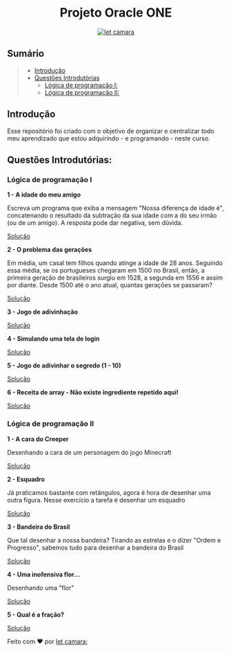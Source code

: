 <h1 align="center">
  Projeto Oracle ONE
</h1>


<p align="center">
  <a href="https://www.linkedin.com/in/letcamara">
    <img align="center" src="https://img.shields.io/badge/feito%20por-let%20camara;-blue" alt="let camara" border="0">
  </a>
</p>

## Sumário

> * [Introdução](#introdução)
> * [Questões Introdutórias](#questões-introdutórias)
>   * [Lógica de programação I:](#lógica-de-programação-I)
>   * [Lógica de programação II:](#lógica-de-programação-II)


## Introdução

Esse repositório foi criado com o objetivo de organizar e centralizar todo meu aprendizado que estou adquirindo - e programando - neste curso.

## Questões Introdutórias:

### Lógica de programação I

**1 - A idade do meu amigo**

Escreva um programa que exiba a mensagem "Nossa diferença de idade é", concatenando o resultado da subtração da sua idade com a do seu irmão (ou de um amigo). A resposta pode dar negativa, sem dúvida. 

[Solução](logica-programacao-1%20/logica-programacao1.js)

**2 - O problema das gerações**

Em média, um casal tem filhos quando atinge a idade de 28 anos. Seguindo essa média, se os portugueses chegaram em 1500 no Brasil, então, a primeira geração de brasileiros surgiu em 1528, a segunda em 1556 e assim por diante. Desde 1500 até o ano atual, quantas gerações se passaram?

[Solução](logica-programacao-1%20/logica-programacao2.js)

**3 - Jogo de adivinhação**

[Solução](logica-programacao-1%20/logica-programacao3.js)

**4 - Simulando uma tela de login**

[Solução](logica-programacao-1%20/logica-programacao4.js)

**5 - Jogo de adivinhar o segredo (1 - 10)**

[Solução](logica-programacao-1%20/logica-programacao5.html)

**6 - Receita de array - Não existe ingrediente repetido aqui!**

[Solução](logica-programacao-1%20/logica-programacao6.html)

### Lógica de programação II

**1 - A cara do Creeper**

Desenhando a cara de um personagem do jogo Minecraft

[Solução](logica-programacao-2%20/logica-programacao1.html)

**2 - Esquadro**

Já praticamos bastante com retângulos, agora é hora de desenhar uma outra figura. Nesse exercício a tarefa é desenhar um esquadro

[Solução](logica-programacao-2%20/logica-programacao2.html)

**3 - Bandeira do Brasil**

Que tal desenhar a nossa bandeira? Tirando as estrelas e o dizer "Ordem e Progresso", sabemos tudo para desenhar a bandeira do Brasil

[Solução](logica-programacao-2%20/logica-programacao3.html)

**4 - Uma inofensiva flor...**

Desenhando uma "flor"

[Solução](logica-programacao-2%20/logica-programacao4.html)

**5 - Qual é a fração?**

[Solução](logica-programacao-2%20/logica-programacao5.html)

Feito com ♥ por [let camara;](https://www.linkedin.com/in/letcamara)
